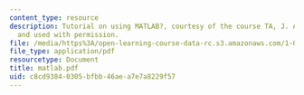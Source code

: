 ```yaml
---
content_type: resource
description: Tutorial on using MATLAB?, courtesy of the course TA, J. Alberto Ortega,
  and used with permission.
file: /media/https%3A/open-learning-course-data-rc.s3.amazonaws.com/1-050-engineering-mechanics-i-fall-2007/c8cd93840305bfbb46aea7e7a8229f57_matlab.pdf
file_type: application/pdf
resourcetype: Document
title: matlab.pdf
uid: c8cd9384-0305-bfbb-46ae-a7e7a8229f57
---
```

